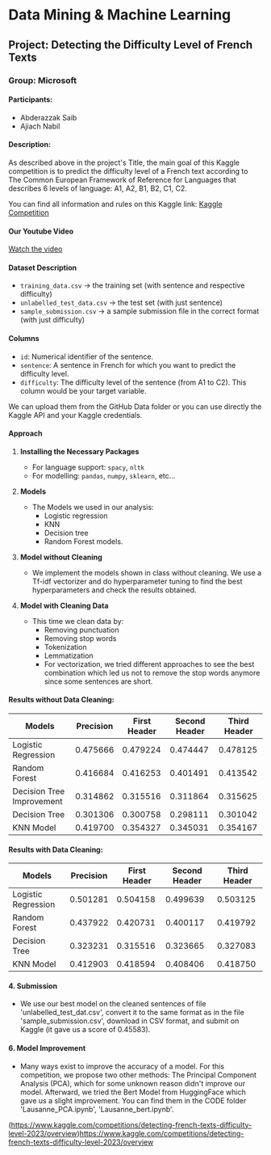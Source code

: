 # Data Mining & Machine Learning

## Project: Detecting the Difficulty Level of French Texts

### Group: Microsoft

#### Participants:
- Abderazzak Saib
- Ajiach Nabil

#### Description:
As described above in the project's Title, the main goal of this Kaggle competition is to predict the difficulty level of a French text according to The Common European Framework of Reference for Languages that describes 6 levels of language: A1, A2, B1, B2, C1, C2.

You can find all information and rules on this Kaggle link: [Kaggle Competition]((https://www.kaggle.com/competitions/detecting-french-texts-difficulty-level-2023/overview))

#### Our Youtube Video 
[Watch the video](#)

#### Dataset Description
- `training_data.csv` -> the training set (with sentence and respective difficulty)
- `unlabelled_test_data.csv` -> the test set (with just sentence)
- `sample_submission.csv` -> a sample submission file in the correct format (with just difficulty)

#### Columns
- `id`: Numerical identifier of the sentence.
- `sentence`: A sentence in French for which you want to predict the difficulty level.
- `difficulty`: The difficulty level of the sentence (from A1 to C2). This column would be your target variable.

We can upload them from the GitHub Data folder or you can use directly the Kaggle API and your Kaggle credentials.

#### Approach
1. **Installing the Necessary Packages**
   - For language support: `spacy`, `nltk`
   - For modelling: `pandas`, `numpy`, `sklearn`, etc...

2. **Models**
   - The Models we used in our analysis:
     - Logistic regression
     - KNN
     - Decision tree
     - Random Forest models.

3. **Model without Cleaning**
   - We implement the models shown in class without cleaning. We use a Tf-idf vectorizer and do hyperparameter tuning to find the best hyperparameters and check the results obtained.

4. **Model with Cleaning Data**
   - This time we clean data by:
     - Removing punctuation
     - Removing stop words
     - Tokenization
     - Lemmatization
     - For vectorization, we tried different approaches to see the best combination which led us not to remove the stop words anymore since some sentences are short.

#### Results without Data Cleaning:
| Models                    | Precision | First Header | Second Header | Third Header |
|---------------------------|-----------|--------------|---------------|--------------|
| Logistic Regression       | 0.475666  | 0.479224     | 0.474447      | 0.478125     |
| Random Forest             | 0.416684  | 0.416253     | 0.401491      | 0.413542     |
| Decision Tree Improvement | 0.314862  | 0.315516     | 0.311864      | 0.315625     |
| Decision Tree             | 0.301306  | 0.300758     | 0.298111      | 0.301042     |
| KNN Model                 | 0.419700  | 0.354327     | 0.345031      | 0.354167     |

#### Results with Data Cleaning:
| Models                | Precision | First Header | Second Header | Third Header |
|-----------------------|-----------|--------------|---------------|--------------|
| Logistic Regression   | 0.501281  | 0.504158     | 0.499639      | 0.503125     |
| Random Forest         | 0.437922  | 0.420731     | 0.400117      | 0.419792     |
| Decision Tree         | 0.323231  | 0.315516     | 0.323665      | 0.327083     |
| KNN Model             | 0.412903  | 0.418594     | 0.408406      | 0.418750     |

#### 4. Submission
- We use our best model on the cleaned sentences of file 'unlabelled_test_dat.csv', convert it to the same format as in the file 'sample_submission.csv', download in CSV format, and submit on Kaggle (it gave us a score of 0.45583).

#### 6. Model Improvement
- Many ways exist to improve the accuracy of a model. For this competition, we propose two other methods: The Principal Component Analysis (PCA), which for some unknown reason didn't improve our model. Afterward, we tried the Bert Model from HuggingFace which gave us a slight improvement. You can find them in the CODE folder 'Lausanne_PCA.ipynb', 'Lausanne_bert.ipynb'.


(https://www.kaggle.com/competitions/detecting-french-texts-difficulty-level-2023/overview)https://www.kaggle.com/competitions/detecting-french-texts-difficulty-level-2023/overview
